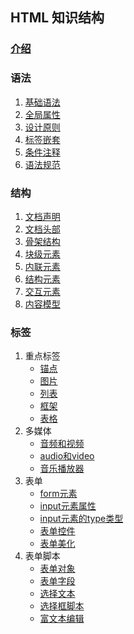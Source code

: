 ## HTML 知识结构


### [介绍](HTML/HTML_README.md)

### 语法

1. [基础语法](HTML/grammar/grammar_baseGrammer.md)
2. [全局属性](HTML/grammar/grammar_attribute.md)
3. [设计原则](HTML/grammar/grammar_strategy.md)
4. [标签嵌套](HTML/grammar/grammar_tagsNesting.md)
5. [条件注释](HTML/grammar/grammar_IEComment.md)
6. [语法规范](HTML/grammar/grammar_standard.md) 

### 结构

1. [文档声明](HTML/structure/structure_doctype.md)
2. [文档头部](HTML/structure/structure_docHead.md)
3. [骨架结构](HTML/structure/structure_docStruc.md)
4. [块级元素](HTML/structure/structure_eleBlock.md)
5. [内联元素](HTML/structure/structure_eleInline.md)
6. [结构元素](HTML/structure/structure_eleStruc.md)
7. [交互元素](HTML/structure/structure_eleMutual.md)
8. [内容模型](HTML/structure/structure_contModel.md)


### 标签

1.  重点标签
	* [锚点](HTML/tags/tags_a.md)
	* [图片](HTML/tags/tags_img.md)  	
	* [列表](HTML/tags/tags_list.md)  	
	* [框架](HTML/tags/tags_frame.md)  	
	* [表格](HTML/tags/tags_table.md)  	
2.  多媒体	
	* [音频和视频](HTML/tags/tags_img.md)  	
	* [audio和video](HTML/tags/tags_img.md)  	
	* [音乐播放器](HTML/tags/tags_img.md)  		
3. 表单 
	* [form元素](HTML/tags/form/form.md)
	* [input元素属性](HTML/tags/form/form_inputAttr.md)
	* [input元素的type类型](HTML/tags/form/form_inputType.md)
	* [表单控件](HTML/tags/form/form_formCont.md)
	* [表单美化](HTML/tags/form/form_formBeau.md)
4. 表单脚本
	* [表单对象](HTML/tags/form/form_formObj.md)
	* [表单字段](HTML/tags/form/form_formEle.md)
	* [选择文本](HTML/tags/form/form_select.md)
	* [选择框脚本](HTML/tags/form/form_selOption.md)
	* [富文本编辑](HTML/tags/form/form_WYSIWYG.md)

